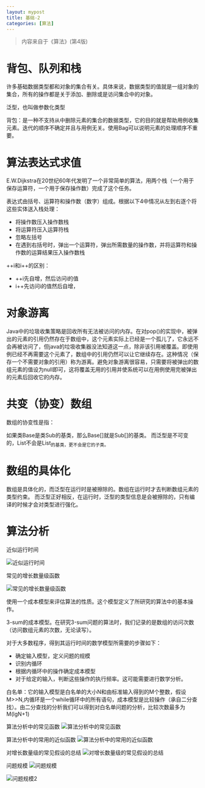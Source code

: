 ```yaml
---
layout: mypost
title: 基础-2
categories: [算法]
---
```


> 内容来自于《算法》(第4版)

# 背包、队列和栈

许多基础数据类型都和对象的集合有关。具体来说，数据类型的值就是一组对象的集合，所有的操作都是关于添加、删除或是访问集合中的对象。

泛型，也叫做参数化类型

背包：是一种不支持从中删除元素的集合的数据类型，它的目的就是帮助用例收集元素。迭代的顺序不确定并且与用例无关。使用Bag可以说明元素的处理顺序不重要。

# 算法表达式求值

E.W.Dijkstra在20世纪60年代发明了一个非常简单的算法，用两个栈（一个用于保存运算符，一个用于保存操作数）完成了这个任务。

表达式由括号、运算符和操作数（数字）组成。根据以下4中情况从左到右逐个将这些实体送入栈处理：
+ 将操作数压入操作数栈
+ 将运算符压入运算符栈
+ 忽略左括号
+ 在遇到右括号时，弹出一个运算符，弹出所需数量的操作数，并将运算符和操作数的运算结果压入操作数栈

++i和i++的区别：
+ ++i先自增，然后访问i的值
+ i++先访问i的值然后自增，

# 对象游离
Java中的垃圾收集策略是回收所有无法被访问的内存。在对pop()的实现中，被弹出的元素的引用仍然存在于数组中，这个元素实际上已经是一个孤儿了，它永远不会再被访问了，但java的垃圾收集器没法知道这一点，除非该引用被覆盖。即使用例已经不再需要这个元素了，数组中的引用仍然可以让它继续存在。这种情况（保存一个不需要对象的引用）称为游离。避免对象游离很容易，只需要将被弹出的数组元素的值设为null即可，这将覆盖无用的引用并使系统可以在用例使用完被弹出的元素后回收它的内存。

# 共变（协变）数组

数组的协变性是指：

如果类Base是类Sub的基类，那么Base[]就是Sub[]的基类。
而泛型是不可变的，List<Base>不会是List<Sub>的基类，更不会是它的子类。

# 数组的具体化

数组是具体化的，而泛型在运行时是被擦除的。数组在运行时才去判断数组元素的类型约束。
而泛型正好相反，在运行时，泛型的类型信息是会被擦除的，只有编译的时候才会对类型进行强化。

# 算法分析

近似运行时间

![近似运行时间](7.png)

常见的增长数量级函数

![常见的增长数量级函数](8.png)

使用一个成本模型来评估算法的性质。这个模型定义了所研究的算法中的基本操作。

3-sum的成本模型。在研究3-sum问题的算法时，我们记录的是数组的访问次数（访问数组元素的次数，无论读写）。

对于大多数程序，得到其运行时间的数学模型所需要的步骤如下：
+ 确定输入模型，定义问题的规模
+ 识别内循环
+ 根据内循环中的操作确定成本模型
+ 对于给定的输入，判断这些操作的执行频率。这可能需要进行数学分析。

白名单：它的输入模型是白名单的大小N和由标准输入得到的M个整数，假设M>>N,内循环是一个while循环中的所有语句，成本模型是比较操作（承自二分查找）。由二分查找的分析我们可以得到对白名单问题的分析，比较次数最多为M(lgN+1)

算法分析中的常见函数
![算法分析中的常见函数](9.png)

算法分析中的常用的近似函数
![算法分析中的常用的近似函数](10.png)

对增长数量级的常见假设的总结
![对增长数量级的常见假设的总结](11.png)

问题规模
![问题规模](12.png)

![问题规模2](13.png)
